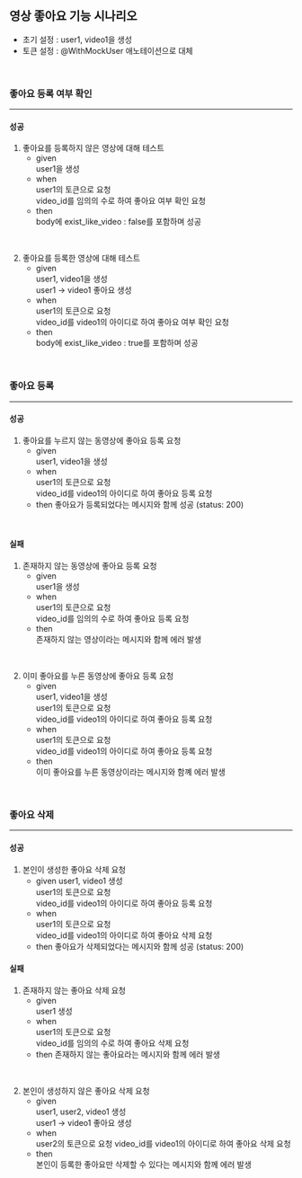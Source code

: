 ## 영상 좋아요 기능 시나리오

* 초기 설정 : user1, video1을 생성
* 토큰 설정 : @WithMockUser 애노테이션으로 대체
<br>

### 좋아요 등록 여부 확인
<hr>

#### 성공
1. 좋아요를 등록하지 않은 영상에 대해 테스트
    * given  
        user1을 생성
    * when  
        user1의 토큰으로 요청  
        video_id를 임의의 수로 하여 좋아요 여부 확인 요청
    * then  
        body에 exist_like_video : false를 포함하며 성공
<br>

2. 좋아요를 등록한 영상에 대해 테스트
    * given  
        user1, video1을 생성  
        user1 -> video1 좋아요 생성
    * when  
        user1의 토큰으로 요청  
        video_id를 video1의 아이디로 하여 좋아요 여부 확인 요청
    * then  
        body에 exist_like_video : true를 포함하며 성공

<br>

### 좋아요 등록
<hr>

#### 성공
1. 좋아요를 누르지 않는 동영상에 좋아요 등록 요청
   * given  
        user1, video1을 생성
   * when  
        user1의 토큰으로 요청  
        video_id를 video1의 아이디로 하여 좋아요 등록 요청  
   * then
        좋아요가 등록되었다는 메시지와 함께 성공 (status: 200)

<br>

#### 실패
1. 존재하지 않는 동영상에 좋아요 등록 요청  
    * given  
        user1을 생성
    * when  
        user1의 토큰으로 요청  
        video_id를 임의의 수로 하여 좋아요 등록 요청
    * then  
        존재하지 않는 영상이라는 메시지와 함께 에러 발생

<br>

2. 이미 좋아요를 누른 동영상에 좋아요 등록 요청  
    * given  
        user1, video1을 생성  
        user1의 토큰으로 요청  
        video_id를 video1의 아이디로 하여 좋아요 등록 요청
    * when  
        user1의 토큰으로 요청  
        video_id를 video1의 아이디로 하여 좋아요 등록 요청
    * then  
        이미 좋아요를 누른 동영상이라는 메시지와 함꼐 에러 발생

<br>

### 좋아요 삭제
<hr>

#### 성공

1. 본인이 생성한 좋아요 삭제 요청 
    * given
        user1, video1 생성  
        user1의 토큰으로 요청  
        video_id를 video1의 아이디로 하여 좋아요 등록 요청  
    * when  
        user1의 토큰으로 요청  
        video_id를 video1의 아이디로 하여 좋아요 삭제 요청
    * then
        좋아요가 삭제되었다는 메시지와 함께 성공 (status: 200)

#### 실패
1. 존재하지 않는 좋아요 삭제 요청
    * given  
        user1 생성
    * when  
        user1의 토큰으로 요청  
        video_id를 임의의 수로 하여 좋아요 삭제 요청
    * then
        존재하지 않는 좋아요라는 메시지와 함께 에러 발생

<br>

2. 본인이 생성하지 않은 좋아요 삭제 요청
    * given  
        user1, user2, video1 생성  
        user1 -> video1 좋아요 생성  
    * when  
        user2의 토큰으로 요청
        video_id를 video1의 아이디로 하여 좋아요 삭제 요청
    * then  
        본인이 등록한 좋아요만 삭제할 수 있다는 메시지와 함께 에러 발생
